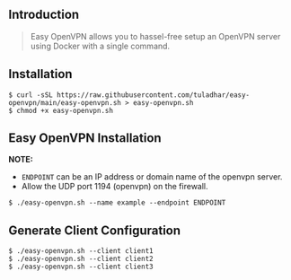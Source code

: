 ## Introduction

> Easy OpenVPN allows you to hassel-free setup an OpenVPN server using Docker with a single command.

## Installation
```
$ curl -sSL https://raw.githubusercontent.com/tuladhar/easy-openvpn/main/easy-openvpn.sh > easy-openvpn.sh
$ chmod +x easy-openvpn.sh
```

## Easy OpenVPN Installation

**NOTE:**
* `ENDPOINT` can be an IP address or domain name of the openvpn server.
* Allow the UDP port 1194 (openvpn) on the firewall.

```
$ ./easy-openvpn.sh --name example --endpoint ENDPOINT
```

## Generate Client Configuration

```
$ ./easy-openvpn.sh --client client1
$ ./easy-openvpn.sh --client client2
$ ./easy-openvpn.sh --client client3
```
